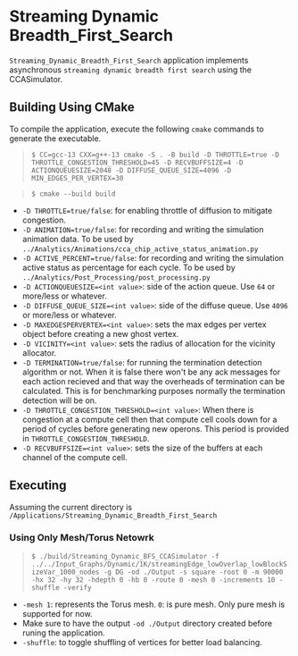 # Streaming Dynamic Breadth_First_Search
`Streaming_Dynamic_Breadth_First_Search` application implements asynchronous `streaming dynamic breadth first search` using the CCASimulator.

## Building Using CMake
To compile the application, execute the following `cmake` commands to generate the executable.
> `$ CC=gcc-13 CXX=g++-13 cmake -S . -B build -D THROTTLE=true -D THROTTLE_CONGESTION_THRESHOLD=45 -D RECVBUFFSIZE=4 -D ACTIONQUEUESIZE=2048 -D DIFFUSE_QUEUE_SIZE=4096 -D MIN_EDGES_PER_VERTEX=30`

> `$ cmake --build build`

- `-D THROTTLE=true/false`: for enabling throttle of diffusion to mitigate congestion.
- `-D ANIMATION=true/false`: for recording and writing the simulation animation data. To be used by `../Analytics/Animations/cca_chip_active_status_animation.py`
- `-D ACTIVE_PERCENT=true/false`: for recording and writing the simulation active status as percentage for each cycle. To be used by `../Analytics/Post_Processing/post_processing.py`
- `-D ACTIONQUEUESIZE=<int value>`: side of the action queue. Use `64` or more/less or whatever.
- `-D DIFFUSE_QUEUE_SIZE=<int value>`: side of the diffuse queue. Use `4096` or more/less or whatever.
- `-D MAXEDGESPERVERTEX=<int value>`: sets the max edges per vertex object before creating a new ghost vertex.
- `-D VICINITY=<int value>`: sets the radius of allocation for the vicinity allocator.
- `-D TERMINATION=true/false`: for running the termination detection algorithm or not. When it is false there won't be any ack messages for each action recieved and that way the overheads of termination can be calculated. This is for benchmarking purposes normally the termination detection will be on.
- `-D THROTTLE_CONGESTION_THRESHOLD=<int value>`: When there is congestion at a compute cell then that compute cell cools down for a period of cycles before generating new operons. This period is provided in `THROTTLE_CONGESTION_THRESHOLD`.
- `-D RECVBUFFSIZE=<int value>`: sets the size of the buffers at each channel of the compute cell.

## Executing
Assuming the current directory is `/Applications/Streaming_Dynamic_Breadth_First_Search`
### Using Only Mesh/Torus Netowrk
> `$ ./build/Streaming_Dynamic_BFS_CCASimulator -f ../../Input_Graphs/Dynamic/1K/streamingEdge_lowOverlap_lowBlockSizeVar_1000_nodes -g DG -od ./Output -s square -root 0 -m 90000 -hx 32 -hy 32 -hdepth 0 -hb 0 -route 0 -mesh 0 -increments 10 -shuffle -verify`

- `-mesh 1`: represents the Torus mesh. `0`: is pure mesh. Only pure mesh is supported for now.
- Make sure to have the output `-od ./Output` directory created before runing the application.
- `-shuffle`: to toggle shuffling of vertices for better load balancing.
